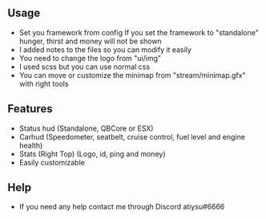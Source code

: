 ## Usage
- Set you framework from config
If you set the framework to "standalone" hunger, thirst and money will not be shown
- I added notes to the files so you can modify it easily
- You need to change the logo from "ui/img"
- I used scss but you can use normal css
- You can move or customize the minimap from "stream/minimap.gfx" with right tools

## Features
- Status hud (Standalone, QBCore or ESX) 
- Carhud (Speedometer, seatbelt, cruise control, fuel level and engine health) 
- Stats (Right Top) (Logo, id, ping and money)
- Easily customizable

## Help
- If you need any help contact me through Discord
atiysu#6666
